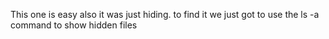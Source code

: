 This one is easy also it was just hiding.
to find it we just got to use the ls -a command to show hidden files
